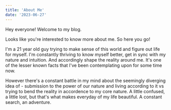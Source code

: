 ```yaml
---
title: 'About Me'
date: '2023-06-27'
---
```


Hey everyone! Welcome to my blog.

Looks like you're interested to know more about me. So here you go!

I'm a 21 year old guy trying to make sense of this world and figure out life for myself. I'm constantly thriving to know myself better, get in sync with my nature and intuition. And accordingly shape the reality around me. It's one of the lesser known facts that I've been contemplating upon for some time now. 

However there's a constant battle in my mind about the seemingly diverging idea of - submission to the power of our nature and living according to it vs trying to bend the reality in accordence to my core nature. A little confused, a little lost, but that's what makes everyday of my life beautiful. A constant search, an adventure.

